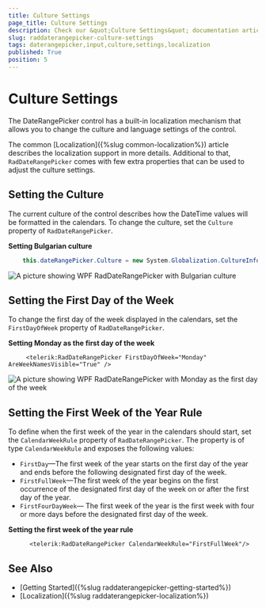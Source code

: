 ```yaml
---
title: Culture Settings
page_title: Culture Settings
description: Check our &quot;Culture Settings&quot; documentation article for the RadDateRangePicker WPF control.
slug: raddaterangepicker-culture-settings
tags: daterangepicker,input,culture,settings,localization
published: True
position: 5
---
```


# Culture Settings

The DateRangePicker control has a built-in localization mechanism that allows you to change the culture and language settings of the control.

The common [Localization]({%slug common-localization%}) article describes the localization support in more details. Additional to that, `RadDateRangePicker` comes with few extra properties that can be used to adjust the culture settings.

## Setting the Culture

The current culture of the control describes how the DateTime values will be formatted in the calendars. To change the culture, set the `Culture` property of `RadDateRangePicker`.

__Setting Bulgarian culture__
```C#
	this.dateRangePicker.Culture = new System.Globalization.CultureInfo("bg-BG");
```

![A picture showing WPF RadDateRangePicker with Bulgarian culture](images/raddaterangepicker-culture-settings-0.png)

## Setting the First Day of the Week

To change the first day of the week displayed in the calendars, set the `FirstDayOfWeek` property of `RadDateRangePicker`.

__Setting Monday as the first day of the week__
```XAML
	 <telerik:RadDateRangePicker FirstDayOfWeek="Monday" AreWeekNamesVisible="True" />                             
```

![A picture showing WPF RadDateRangePicker with Monday as the first day of the week](images/raddaterangepicker-culture-settings-1.png)

## Setting the First Week of the Year Rule

To define when the first week of the year in the calendars should start, set the `CalendarWeekRule` property of `RadDateRangePicker`. The property is of type `CalendarWeekRule` and exposes the following values:

* `FirstDay`&mdash;The first week of the year starts on the first day of the year and ends before the following designated first day of the week.
* `FirstFullWeek`&mdash;The first week of the year begins on the first occurrence of the designated first day of the week on or after the first day of the year.
* `FirstFourDayWeek`&mdash; The first week of the year is the first week with four or more days before the designated first day of the week.

__Setting the first week of the year rule__
```XAML
	  <telerik:RadDateRangePicker CalendarWeekRule="FirstFullWeek"/>
```

## See Also  
* [Getting Started]({%slug raddaterangepicker-getting-started%})
* [Localization]({%slug raddaterangepicker-localization%})

